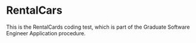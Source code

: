 # RentalCars
This is the RentalCards coding test, which is part of the Graduate Software Engineer Application procedure.
